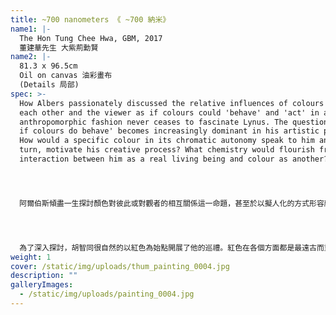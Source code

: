 ```yaml
---
title: ~700 nanometers 《 ~700 納米》
name1: |-
  The Hon Tung Chee Hwa, GBM, 2017
  董建華先生 大紫荊勳賢
name2: |-
  81.3 x 96.5cm
  Oil on canvas 油彩畫布
  (Details 局部)
spec: >-
  How Albers passionately discussed the relative influences of colours towards
  each other and the viewer as if colours could 'behave' and 'act' in an
  anthropomorphic fashion never ceases to fascinate Lynus. The question of 'what
  if colours do behave' becomes increasingly dominant in his artistic practice.
  How would a specific colour in its chromatic autonomy speak to him and, in
  turn, motivate his creative process? What chemistry would flourish from this
  interaction between him as a real living being and colour as another?




  阿爾伯斯傾盡一生探討顏色對彼此或對觀者的相互關係這一命題，甚至於以擬人化的方式形容顏色如何帶自我意識地「表現」與「行動」，這份熱情讓胡智同感到深深著迷。在阿爾伯斯的色彩論潛移默化下，顏色在胡智同的藝術創作中漸漸佔據主導性地位。「若顏色確實有自主性呢？」胡智同想：「個別顏色會如何與作為創作者的我交流，從而激發我的繪畫過程？而作為真正生物的我與色彩這另一活體之間，又會擦出甚麼樣的火花呢？」




  為了深入探討，胡智同很自然的以紅色為始點開展了他的巡禮。紅色在各個方面都是最遠古而重要的三原色之一。它是人類可見光譜中波長最長的顏色，是嬰兒繼黑白後能辨識的第一種顏色，是史前洞穴壁畫中最早廣泛使用的顏色，也是最能與人的血肉相聯的顏色。總而言之，紅色堪稱生命和始源的一種視覺體現。
weight: 1
cover: /static/img/uploads/thum_painting_0004.jpg
description: ""
galleryImages:
  - /static/img/uploads/painting_0004.jpg
---
```

